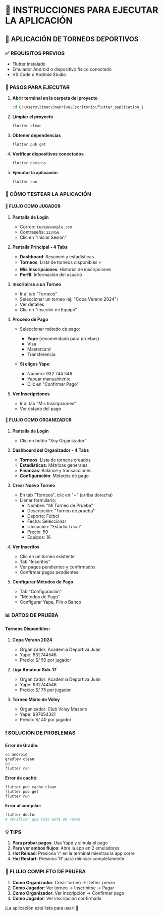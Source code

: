# 🚀 INSTRUCCIONES PARA EJECUTAR LA APLICACIÓN

## 📱 APLICACIÓN DE TORNEOS DEPORTIVOS

### ✅ REQUISITOS PREVIOS
- Flutter instalado
- Emulador Android o dispositivo físico conectado
- VS Code o Android Studio

### 🎯 PASOS PARA EJECUTAR

1. **Abrir terminal en la carpeta del proyecto**
   ```bash
   cd C:\Users\limac\OneDrive\Escritorio\flutter_application_1
   ```

2. **Limpiar el proyecto**
   ```bash
   flutter clean
   ```

3. **Obtener dependencias**
   ```bash
   flutter pub get
   ```

4. **Verificar dispositivos conectados**
   ```bash
   flutter devices
   ```

5. **Ejecutar la aplicación**
   ```bash
   flutter run
   ```

### 🧪 CÓMO TESTEAR LA APLICACIÓN

#### 👥 FLUJO COMO JUGADOR

1. **Pantalla de Login**
   - Correo: `test@example.com`
   - Contraseña: `123456`
   - Clic en "Iniciar Sesión"

2. **Pantalla Principal - 4 Tabs**
   - **Dashboard**: Resumen y estadísticas
   - **Torneos**: Lista de torneos disponibles ⭐
   - **Mis Inscripciones**: Historial de inscripciones
   - **Perfil**: Información del usuario

3. **Inscribirse a un Torneo**
   - Ir al tab "Torneos"
   - Seleccionar un torneo (ej: "Copa Verano 2024")
   - Ver detalles
   - Clic en "Inscribir mi Equipo"

4. **Proceso de Pago**
   - Seleccionar método de pago:
     - **Yape** (recomendado para pruebas)
     - Visa
     - Mastercard
     - Transferencia
   
   - **Si eliges Yape**:
     - Número: 932 744 546
     - Yapear manualmente
     - Clic en "Confirmar Pago"

5. **Ver Inscripciones**
   - Ir al tab "Mis Inscripciones"
   - Ver estado del pago

#### 👔 FLUJO COMO ORGANIZADOR

1. **Pantalla de Login**
   - Clic en botón "Soy Organizador"

2. **Dashboard del Organizador - 4 Tabs**
   - **Torneos**: Lista de torneos creados
   - **Estadísticas**: Métricas generales
   - **Finanzas**: Balance y transacciones
   - **Configuración**: Métodos de pago

3. **Crear Nuevo Torneo**
   - En tab "Torneos", clic en "+" (arriba derecha)
   - Llenar formulario:
     - Nombre: "Mi Torneo de Prueba"
     - Descripción: "Torneo de prueba"
     - Deporte: Fútbol
     - Fecha: Seleccionar
     - Ubicación: "Estadio Local"
     - Precio: 50
     - Equipos: 16

4. **Ver Inscritos**
   - Clic en un torneo existente
   - Tab "Inscritos"
   - Ver pagos pendientes y confirmados
   - Confirmar pagos pendientes

5. **Configurar Métodos de Pago**
   - Tab "Configuración"
   - "Métodos de Pago"
   - Configurar Yape, Plin o Banco

### 📊 DATOS DE PRUEBA

#### Torneos Disponibles:
1. **Copa Verano 2024**
   - Organizador: Academia Deportiva Juan
   - Yape: 932744546
   - Precio: S/ 50 por jugador

2. **Liga Amateur Sub-17**
   - Organizador: Academia Deportiva Juan
   - Yape: 932744546
   - Precio: S/ 75 por jugador

3. **Torneo Mixto de Vóley**
   - Organizador: Club Voley Masters
   - Yape: 987654321
   - Precio: S/ 40 por jugador

### ❗ SOLUCIÓN DE PROBLEMAS

**Error de Gradle:**
```bash
cd android
gradlew clean
cd ..
flutter run
```

**Error de caché:**
```bash
flutter pub cache clean
flutter pub get
flutter run
```

**Error al compilar:**
```bash
flutter doctor
# Verificar que todo esté en verde
```

### 💡 TIPS

1. **Para probar pagos**: Usa Yape y simula el pago
2. **Para ver ambos flujos**: Abre la app en 2 emuladores
3. **Hot Reload**: Presiona 'r' en la terminal mientras la app corre
4. **Hot Restart**: Presiona 'R' para reiniciar completamente

### 🎯 FLUJO COMPLETO DE PRUEBA

1. **Como Organizador**: Crear torneo → Definir precio
2. **Como Jugador**: Ver torneo → Inscribirse → Pagar
3. **Como Organizador**: Ver inscripción → Confirmar pago
4. **Como Jugador**: Ver inscripción confirmada

¡La aplicación está lista para usar! 🚀